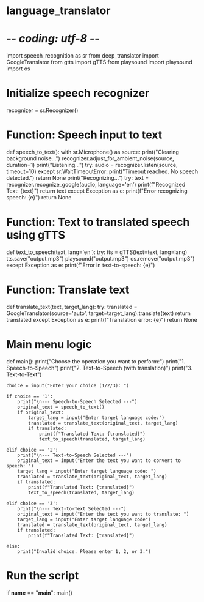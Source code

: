 # language_translator
# -*- coding: utf-8 -*-
import speech_recognition as sr
from deep_translator import GoogleTranslator
from gtts import gTTS
from playsound import playsound
import os

# Initialize speech recognizer
recognizer = sr.Recognizer()

# Function: Speech input to text
def speech_to_text():
    with sr.Microphone() as source:
        print("Clearing background noise...")
        recognizer.adjust_for_ambient_noise(source, duration=1)
        print("Listening...")
        try:
            audio = recognizer.listen(source, timeout=10)
        except sr.WaitTimeoutError:
            print("Timeout reached. No speech detected.")
            return None
        print("Recognizing...")
        try:
            text = recognizer.recognize_google(audio, language='en')
            print(f"Recognized Text: {text}")
            return text
        except Exception as e:
            print(f"Error recognizing speech: {e}")
            return None

# Function: Text to translated speech using gTTS
def text_to_speech(text, lang='en'):
    try:
        tts = gTTS(text=text, lang=lang)
        tts.save("output.mp3")
        playsound("output.mp3")
        os.remove("output.mp3")
    except Exception as e:
        print(f"Error in text-to-speech: {e}")

# Function: Translate text
def translate_text(text, target_lang):
    try:
        translated = GoogleTranslator(source='auto', target=target_lang).translate(text)
        return translated
    except Exception as e:
        print(f"Translation error: {e}")
        return None

# Main menu logic
def main():
    print("Choose the operation you want to perform:")
    print("1. Speech-to-Speech")
    print("2. Text-to-Speech (with translation)")
    print("3. Text-to-Text")
    
    choice = input("Enter your choice (1/2/3): ")

    if choice == '1':
        print("\n--- Speech-to-Speech Selected ---")
        original_text = speech_to_text()
        if original_text:
            target_lang = input("Enter target language code:")
            translated = translate_text(original_text, target_lang)
            if translated:
                print(f"Translated Text: {translated}")
                text_to_speech(translated, target_lang)

    elif choice == '2':
        print("\n--- Text-to-Speech Selected ---")
        original_text = input("Enter the text you want to convert to speech: ")
        target_lang = input("Enter target language code: ")
        translated = translate_text(original_text, target_lang)
        if translated:
            print(f"Translated Text: {translated}")
            text_to_speech(translated, target_lang)

    elif choice == '3':
        print("\n--- Text-to-Text Selected ---")
        original_text = input("Enter the text you want to translate: ")
        target_lang = input("Enter target language code")
        translated = translate_text(original_text, target_lang)
        if translated:
            print(f"Translated Text: {translated}")

    else:
        print("Invalid choice. Please enter 1, 2, or 3.")

# Run the script
if __name__ == "__main__":
    main()
